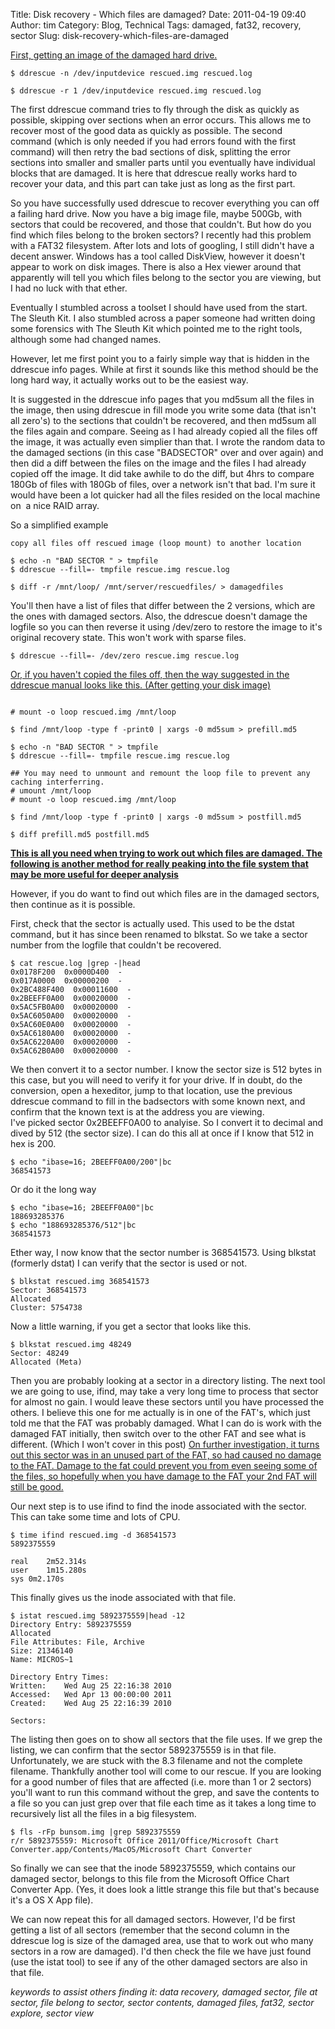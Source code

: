 Title: Disk recovery - Which files are damaged?
Date: 2011-04-19 09:40
Author: tim
Category: Blog, Technical
Tags: damaged, fat32, recovery, sector
Slug: disk-recovery-which-files-are-damaged

<ins datetime="2011-08-11T21:49:04+00:00">First, getting an image of the
damaged hard drive.

~~~~ {escaped="true" lang="bash"}
$ ddrescue -n /dev/inputdevice rescued.img rescued.log

$ ddrescue -r 1 /dev/inputdevice rescued.img rescued.log
~~~~

The first ddrescue command tries to fly through the disk as quickly as
possible, skipping over sections when an error occurs. This allows me to
recover most of the good data as quickly as possible. The second command
(which is only needed if you had errors found with the first command)
will then retry the bad sections of disk, splitting the error sections
into smaller and smaller parts until you eventually have individual
blocks that are damaged. It is here that ddrescue really works hard to
recover your data, and this part can take just as long as the first
part.</ins>

So you have successfully used ddrescue to recover everything you can off
a failing hard drive. Now you have a big image file, maybe 500Gb, with
sectors that could be recovered, and those that couldn't. But how do you
find which files belong to the broken sectors? I recently had this
problem with a FAT32 filesystem. After lots and lots of googling, I
still didn't have a decent answer. Windows has a tool called DiskView,
however it doesn't appear to work on disk images. There is also a Hex
viewer around that apparently will tell you which files belong to the
sector you are viewing, but I had no luck with that ether.

Eventually I stumbled across a toolset I should have used from the
start. The Sleuth Kit. I also stumbled across a paper someone had
written doing some forensics with The Sleuth Kit which pointed me to the
right tools, although some had changed names.

However, let me first point you to a fairly simple way that is hidden in
the ddrescue info pages. While at first it sounds like this method
should be the long hard way, it actually works out to be the easiest
way.

It is suggested in the ddrescue info pages that you md5sum all the files
in the image, then using ddrescue in fill mode you write some data (that
isn't all zero's) to the sections that couldn't be recovered, and then
md5sum all the files again and compare. Seeing as I had already copied
all the files off the image, it was actually even simplier than that. I
wrote the random data to the damaged sections (in this case "BADSECTOR"
over and over again) and then did a diff between the files on the image
and the files I had already copied off the image. It did take awhile to
do the diff, but 4hrs to compare 180Gb of files with 180Gb of files,
over a network isn't that bad. I'm sure it would have been a lot quicker
had all the files resided on the local machine on  a nice RAID array.

So a simplified example

~~~~ {escaped="true" lang="bash"}
copy all files off rescued image (loop mount) to another location

$ echo -n "BAD SECTOR " > tmpfile
$ ddrescue --fill=- tmpfile rescue.img rescue.log

$ diff -r /mnt/loop/ /mnt/server/rescuedfiles/ > damagedfiles
~~~~

You'll then have a list of files that differ between the 2 versions,
which are the ones with damaged sectors. Also, the ddrescue doesn't
damage the logfile so you can then reverse it using /dev/zero to restore
the image to it's original recovery state. This won't work with sparse
files.

~~~~ {escaped="true" lang="bash"}
$ ddrescue --fill=- /dev/zero rescue.img rescue.log
~~~~

<ins datetime="2011-08-11T21:54:00+00:00">Or, if you haven't copied the
files off, then the way suggested in the ddrescue manual looks like
this. (After getting your disk image)

~~~~ {escaped="true" lang="bash"}

# mount -o loop rescued.img /mnt/loop

$ find /mnt/loop -type f -print0 | xargs -0 md5sum > prefill.md5

$ echo -n "BAD SECTOR " > tmpfile
$ ddrescue --fill=- tmpfile rescue.img rescue.log

## You may need to unmount and remount the loop file to prevent any caching interferring.
# umount /mnt/loop
# mount -o loop rescued.img /mnt/loop

$ find /mnt/loop -type f -print0 | xargs -0 md5sum > postfill.md5

$ diff prefill.md5 postfill.md5
~~~~

</ins>

<ins datetime="2011-08-11T21:42:04+00:00">**This is all you need when
trying to work out which files are damaged. The following is another
method for really peaking into the file system that may be more useful
for deeper analysis**</ins>

However, if you do want to find out which files are in the damaged
sectors, then continue as it is possible.

First, check that the sector is actually used. This used to be the dstat
command, but it has since been renamed to blkstat. So we take a sector
number from the logfile that couldn't be recovered.

~~~~ {escaped="true" lang="bash"}
$ cat rescue.log |grep -|head
0x0178F200  0x0000D400  -
0x017A0000  0x00000200  -
0x2BC488F400  0x00011600  -
0x2BEEFF0A00  0x00020000  -
0x5AC5FB0A00  0x00020000  -
0x5AC6050A00  0x00020000  -
0x5AC60E0A00  0x00020000  -
0x5AC6180A00  0x00020000  -
0x5AC6220A00  0x00020000  -
0x5AC62B0A00  0x00020000  -
~~~~

We then convert it to a sector number. I know the sector size is 512
bytes in this case, but you will need to verify it for your drive. If in
doubt, do the conversion, open a hexeditor, jump to that location, use
the previous ddrescue command to fill in the badsectors with some known
next, and confirm that the known text is at the address you are
viewing.  
I've picked sector 0x2BEEFF0A00 to analyise. So I convert it to decimal
and dived by 512 (the sector size). I can do this all at once if I know
that 512 in hex is 200.

~~~~ {escaped="true" lang="bash"}
$ echo "ibase=16; 2BEEFF0A00/200"|bc
368541573
~~~~

Or do it the long way

~~~~ {escaped="true" lang="bash"}
$ echo "ibase=16; 2BEEFF0A00"|bc
188693285376
$ echo "188693285376/512"|bc
368541573
~~~~

Ether way, I now know that the sector number is 368541573. Using blkstat
(formerly dstat) I can verify that the sector is used or not.

~~~~ {escaped="true" lang="bash"}
$ blkstat rescued.img 368541573
Sector: 368541573
Allocated
Cluster: 5754738
~~~~

Now a little warning, if you get a sector that looks like this.

~~~~ {escaped="true" lang="bash"}
$ blkstat rescued.img 48249
Sector: 48249
Allocated (Meta)
~~~~

Then you are probably looking at a sector in a directory listing. The
next tool we are going to use, ifind, may take a very long time to
process that sector for almost no gain. I would leave these sectors
until you have processed the others. I believe this one for me actually
is in one of the FAT's, which just told me that the FAT was probably
damaged. What I can do is work with the damaged FAT initially, then
switch over to the other FAT and see what is different. (Which I won't
cover in this post) <ins datetime="2011-04-18T23:52:56+00:00">On further
investigation, it turns out this sector was in an unused part of the
FAT, so had caused no damage to the FAT. Damage to the fat could prevent
you from even seeing some of the files, so hopefully when you have
damage to the FAT your 2nd FAT will still be good.</ins>

Our next step is to use ifind to find the inode associated with the
sector. This can take some time and lots of CPU.

~~~~ {escaped="true" lang="bash"}
$ time ifind rescued.img -d 368541573
5892375559

real    2m52.314s
user    1m15.280s
sys 0m2.170s
~~~~

This finally gives us the inode associated with that file.

~~~~ {escaped="true" lang="bash"}
$ istat rescued.img 5892375559|head -12
Directory Entry: 5892375559
Allocated
File Attributes: File, Archive
Size: 21346140
Name: MICROS~1

Directory Entry Times:
Written:    Wed Aug 25 22:16:38 2010
Accessed:   Wed Apr 13 00:00:00 2011
Created:    Wed Aug 25 22:16:39 2010

Sectors:
~~~~

The listing then goes on to show all sectors that the file uses. If we
grep the listing, we can confirm that the sector 5892375559 is in that
file. Unfortunately, we are stuck with the 8.3 filename and not the
complete filename. Thankfully another tool will come to our rescue. If
you are looking for a good number of files that are affected (i.e. more
than 1 or 2 sectors) you'll want to run this command without the grep,
and save the contents to a file so you can just grep over that file each
time as it takes a long time to recursively list all the files in a big
filesystem.

~~~~ {escaped="true" lang="bash"}
$ fls -rFp bunsom.img |grep 5892375559
r/r 5892375559: Microsoft Office 2011/Office/Microsoft Chart Converter.app/Contents/MacOS/Microsoft Chart Converter
~~~~

So finally we can see that the inode 5892375559, which contains our
damaged sector, belongs to this file from the Microsoft Office Chart
Converter App. (Yes, it does look a little strange this file but that's
because it's a OS X App file).

We can now repeat this for all damaged sectors. However, I'd be first
getting a list of all sectors (remember that the second column in the
ddrescue log is size of the damaged area, use that to work out who many
sectors in a row are damaged). I'd then check the file we have just
found (use the istat tool) to see if any of the other damaged sectors
are also in that file.

*keywords to assist others finding it: data recovery, damaged sector,
file at sector, file belong to sector, sector contents, damaged files,
fat32, sector explore, sector view*
